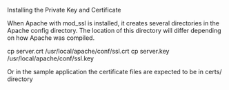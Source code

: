Installing the Private Key and Certificate

When Apache with mod_ssl is installed, it creates several directories in the Apache config directory. The location of this directory will differ depending on how Apache was compiled.

cp server.crt /usr/local/apache/conf/ssl.crt
cp server.key /usr/local/apache/conf/ssl.key

Or in the sample application the certificate files are expected to be in certs/ directory


